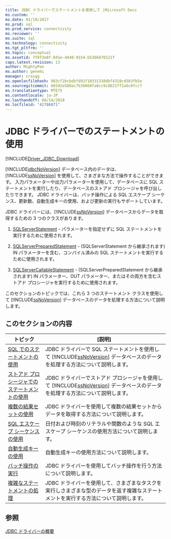 ```yaml
---
title: JDBC ドライバーでステートメントを使用して |Microsoft Docs
ms.custom: ''
ms.date: 01/19/2017
ms.prod: sql
ms.prod_service: connectivity
ms.reviewer: ''
ms.suite: sql
ms.technology: connectivity
ms.tgt_pltfrm: ''
ms.topic: conceptual
ms.assetid: 7f8f3e8f-841e-4449-9154-b5366870121f
caps.latest.revision: 13
author: MightyPen
ms.author: genemi
manager: craigg
ms.openlocfilehash: 983cf2bcbdbfd91f10331310dbf4318cd5b3fb5e
ms.sourcegitcommit: 603d2e588ac7b36060fa0cc9c8621ff2a6c0fcc7
ms.translationtype: MTE75
ms.contentlocale: ja-JP
ms.lasthandoff: 08/14/2018
ms.locfileid: "42786871"
---
```

# <a name="using-statements-with-the-jdbc-driver"></a>JDBC ドライバーでのステートメントの使用

[!INCLUDE[Driver_JDBC_Download](../../includes/driver_jdbc_download.md)]

[!INCLUDE[jdbcNoVersion](../../includes/jdbcnoversion_md.md)] データベース内のデータは、[!INCLUDE[ssNoVersion](../../includes/ssnoversion-md.md)] を使用して、さまざまな方法で操作することができます。 入力パラメーターや出力パラメーターを使用して、データベースに SQL ステートメントを実行したり、データベースのストアド プロシージャを呼び出したりできます。 JDBC ドライバーは、バッチ操作による SQL エスケープ シーケンス、更新数、自動生成キーの使用、および更新の実行もサポートしています。  
  
JDBC ドライバーには、[!INCLUDE[ssNoVersion](../../includes/ssnoversion-md.md)] データベースからデータを取得するための 3 つのクラスがあります。  
  
1. [SQLServerStatement](../../connect/jdbc/reference/sqlserverstatement-class.md) - パラメーターを指定せずに SQL ステートメントを実行するために使用されます。  
  
2. [SQLServerPreparedStatement](../../connect/jdbc/reference/sqlserverpreparedstatement-class.md) - (SQLServerStatement から継承されます) IN パラメーターを含む、コンパイル済みの SQL ステートメントを実行するために使用されます。  
  
3. [SQLServerCallableStatement](../../connect/jdbc/reference/sqlservercallablestatement-class.md) - (SQLServerPreparedStatement から継承されます) IN パラメーター、OUT パラメーター、またはその両方を含むストアド プロシージャを実行するために使用されます。  
  
 このセクションのトピックでは、これら 3 つのステートメント クラスを使用して [!INCLUDE[ssNoVersion](../../includes/ssnoversion-md.md)] データベースのデータを処理する方法について説明します。  
  
## <a name="in-this-section"></a>このセクションの内容  

| トピック                                                                                                    | [説明]                                                                                                                                            |
| -------------------------------------------------------------------------------------------------------- | ------------------------------------------------------------------------------------------------------------------------------------------------------ |
| [SQL でのステートメントの使用](../../connect/jdbc/using-statements-with-sql.md)                             | JDBC ドライバーで SQL ステートメントを使用して [!INCLUDE[ssNoVersion](../../includes/ssnoversion-md.md)] データベースのデータを処理する方法について説明します。    |
| [ストアド プロシージャでのステートメントの使用](../../connect/jdbc/using-statements-with-stored-procedures.md) | JDBC ドライバーでストアド プロシージャを使用して [!INCLUDE[ssNoVersion](../../includes/ssnoversion-md.md)] データベースのデータを処理する方法について説明します。 |
| [複数の結果セットの使用](../../connect/jdbc/using-multiple-result-sets.md)                           | JDBC ドライバーを使用して複数の結果セットからデータを取得する方法について説明します。                                                                       |
| [SQL エスケープ シーケンスの使用](../../connect/jdbc/using-sql-escape-sequences.md)                           | 日付および時刻のリテラルや関数のような SQL エスケープ シーケンスの使用方法について説明します。                                                               |
| [自動生成キーの使用](../../connect/jdbc/using-auto-generated-keys.md)                             | 自動生成キーの使用方法について説明します。                                                                                                     |
| [バッチ操作の実行](../../connect/jdbc/performing-batch-operations.md)                         | JDBC ドライバーを使用してバッチ操作を行う方法について説明します。                                                                                      |
| [複雑なステートメントの処理](../../connect/jdbc/handling-complex-statements.md)                         | JDBC ドライバーを使用して、さまざまなタスクを実行しさまざまな型のデータを返す複雑なステートメントを実行する方法について説明します。               |
  
## <a name="see-also"></a>参照

[JDBC ドライバーの概要](../../connect/jdbc/overview-of-the-jdbc-driver.md)  
